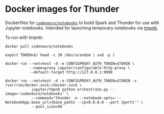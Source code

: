 # Docker images for Thunder

Dockerfiles for [`codeneuro/notebooks`](https://registry.hub.docker.com/u/codeneuro/notebooks/) to build Spark and Thunder for use with Jupyter notebooks. Intended for launching temporary notebooks via [tmpnb](https://github.com/jupyter/tmpnb).

To run with tmpnb:

```
docker pull codeneuro/notebooks
```
```
export TOKEN=$( head -c 30 /dev/urandom | xxd -p )
```
```
docker run --net=host -d -e CONFIGPROXY_AUTH_TOKEN=$TOKEN \
           --name=proxy jupyter/configurable-http-proxy \
           --default-target http://127.0.0.1:9999
```
```
docker run --net=host -d -e CONFIGPROXY_AUTH_TOKEN=$TOKEN -v /var/run/docker.sock:/docker.sock \
            jupyter/tmpnb python orchestrate.py --image='codeneuro/notebooks' \
            --command="thunder -n --notebook-opts='--NotebookApp.base_url={base_path} --ip=0.0.0.0 --port {port}'" \ 
            --pool_size=50
```


